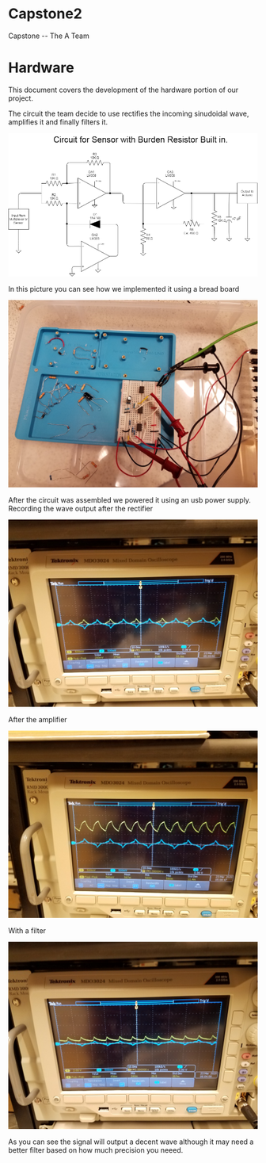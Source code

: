 # Capstone2
Capstone -- The A Team

# Hardware

This document covers the development of the hardware portion of our project.

The circuit the team decide to use rectifies the incoming sinudoidal wave, amplifies it and finally filters it.

![circuit diagram](https://github.com/ElBureeto/Capstone2/blob/master/hardware/Images%20and%20Schematics/newCircuit.png)

In this picture you can see how we implemented it using a bread board

![breadboard](https://github.com/ElBureeto/Capstone2/blob/develop/hardware/Images%20and%20Schematics/breadboard.jpg)


After the circuit was assembled we powered it using an usb power supply. 
Recording the wave output after the rectifier

![rectified](https://github.com/ElBureeto/Capstone2/blob/develop/hardware/Images%20and%20Schematics/rectified.jpg)


After the amplifier

![amplified](https://github.com/ElBureeto/Capstone2/blob/develop/hardware/Images%20and%20Schematics/amplified.jpg)


With a filter

![filtered](https://github.com/ElBureeto/Capstone2/blob/develop/hardware/Images%20and%20Schematics/filtered.jpg)


As you can see the signal will output a decent wave although it may need a better filter based on how much precision you neeed.

